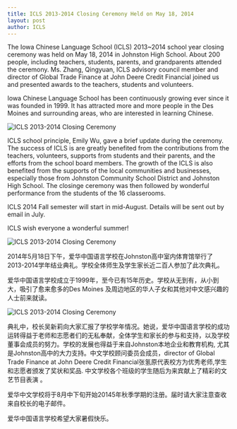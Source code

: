 ```yaml
---
title: ICLS 2013-2014 Closing Ceremony Held on May 18, 2014
layout: post
author: ICLS
---
```


The Iowa Chinese Language School (ICLS) 2013~2014 school year closing ceremony was held on May 18, 2014 in Johnston High School. About 200 people, including teachers, students, parents, and grandparents attended the ceremony. Ms. Zhang, Qingyuan, ICLS advisory council member and director of Global Trade Finance at John Deere Credit Financial joined us and presented awards to the teachers, students and volunteers.

Iowa Chinese Language School has been continuously growing ever since it was founded in 1999. It has attracted more and more people in the Des Moines and surrounding areas, who are interested in learning Chinese.

![ICLS 2013-2014 Closing Ceremony](https://lh4.googleusercontent.com/-KS5I3Ert5A8/U7tb2MYEtbI/AAAAAAAABF4/aaeVW5dput0/s906/image001.png)

ICLS school principle, Emily Wu, gave a brief update during the ceremony. The success of ICLS is are greatly benefited from the contributions from the teachers, volunteers, supports from students and their parents,  and the efforts from the school board members. The growth of the ICLS is also benefited from the supports of the local communities and businesses, especially those from Johnston Community School District and Johnston High School. The closinge ceremony was then followed by wonderful performance from the students of the 16 classerooms.

ICLS 2014 Fall semester will start in mid-August. Details will be sent out by email in July. 

ICLS wish everyone a wonderful summer!

![ICLS 2013-2014 Closing Ceremony](https://lh5.googleusercontent.com/-XkTqYfJGmmQ/U7tb1vxD1nI/AAAAAAAABF0/BdQ4JuwEn7k/s715/image003.png)

2014年5月18日下午，爱华中国语言学校在Johnston高中室内体育馆举行了2013-2014学年结业典礼。学校全体师生及学生家长近二百人参加了此次典礼。

爱华中国语言学校成立于1999年，至今已有15年历史。学校从无到有，从小到大，吸引了愈来愈多的Des Moines 及周边地区的华人子女和其他对中文感兴趣的人士前来就读。

![ICLS 2013-2014 Closing Ceremony](https://lh3.googleusercontent.com/-mrE6FzyE-cQ/U7tb1rDJRgI/AAAAAAAABFw/zeK1KMsA5rU/s666/image005.png)

典礼中，校长吴新莉向大家汇报了学校学年情况。她说，爱华中国语言学校的成功运转得益于老师和志愿者们的无私奉献，全体学生和家长的参与和支持，以及学校董事会成员的努力。学校的发展也得益于来自Johnston本地企业和教育机构, 尤其是Johnston高中的大力支持。中文学校顾问委员会成员，director of Global Trade Finance at John Deere Credit Financial张氢原代表校方为优秀老师,学生和志愿者颁发了奖状和奖品. 中文学校各个班级的学生随后为来宾献上了精彩的文艺节目表演 。

爱华中文学校将于8月中下旬开始20145年秋季学期的注册。届时请大家注意查收来自校长的电子邮件。

爱华中国语言学校希望大家暑假快乐。